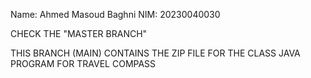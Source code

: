 Name: Ahmed Masoud Baghni
NIM: 20230040030

CHECK THE "MASTER BRANCH"

THIS BRANCH (MAIN) CONTAINS THE ZIP FILE FOR THE CLASS JAVA PROGRAM FOR TRAVEL COMPASS
